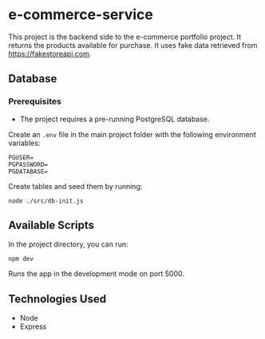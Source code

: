 # e-commerce-service

This project is the backend side to the e-commerce portfolio project. It returns the products available for purchase. It uses fake data retrieved from https://fakestoreapi.com.

## Database

### Prerequisites

- The project requires a pre-running PostgreSQL database.

Create an `.env` file in the main project folder with the following environment variables:

```
PGUSER=
PGPASSWORD=
PGDATABASE=
```

Create tables and seed them by running:

```
node ./src/db-init.js
```

## Available Scripts

In the project directory, you can run:

```
npm dev
```

Runs the app in the development mode on port 5000.

## Technologies Used

- Node
- Express
